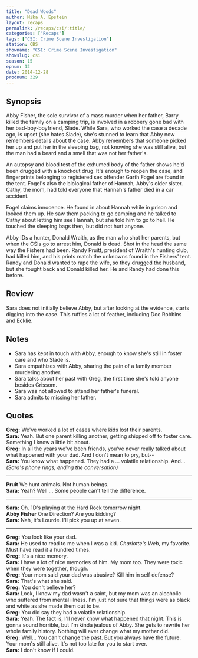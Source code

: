 ```yaml
---
title: "Dead Woods"
author: Mika A. Epstein
layout: recaps
permalink: /recaps/csi/:title/
categories: ["Recaps"]
tags: ["CSI: Crime Scene Investigation"]
station: CBS
showname: "CSI: Crime Scene Investigation"
showslug: csi
season: 15
epnum: 12
date: 2014-12-28
prodnum: 329
---
```


## Synopsis

Abby Fisher, the sole survivor of a mass murder when her father, Barry. killed the family on a camping trip, is involved in a robbery gone bad with her bad-boy-boyfriend, Slade. While Sara, who worked the case a decade ago, is upset (she hates Slade), she's stunned to learn that Abby now remembers details about the case. Abby remembers that someone picked her up and put her in the sleeping bag, not knowing she was still alive, but the man had a beard and a smell that was not her father's.

An autopsy and blood test of the exhumed body of the father shows he'd been drugged with a knockout drug. It's enough to reopen the case, and fingerprints belonging to registered sex offender Garth Fogel are found in the tent. Fogel's also the biological father of Hannah, Abby's older sister. Cathy, the mom, had told everyone that Hannah's father died in a car accident.

Fogel claims innocence. He found in about Hannah while in prison and looked them up. He saw them packing to go camping and he talked to Cathy about letting him see Hannah, but she told him to go to hell. He touched the sleeping bags then, but did not hurt anyone.

Abby IDs a hunter, Donald Wraith, as the man who shot her parents, but when the CSIs go to arrest him, Donald is dead. Shot in the head the same way the Fishers had been. Randy Pruitt, president of Wraith's hunting club, had killed him, and his prints match the unknowns found in the Fishers' tent. Randy and Donald wanted to rape the wife, so they drugged the husband, but she fought back and Donald killed her. He and Randy had done this before.

## Review

Sara does not initially believe Abby, but after looking at the evidence, starts digging into the case. This ruffles a lot of feather, including Doc Robbins and Ecklie.

## Notes

* Sara has kept in touch with Abby, enough to know she's still in foster care and who Slade is.
* Sara empathizes with Abby, sharing the pain of a family member murdering another.
* Sara talks about her past with Greg, the first time she's told anyone besides Grissom.
* Sara was not allowed to attend her father's funeral.
* Sara admits to missing her father.

## Quotes

**Greg:** We've worked a lot of cases where kids lost their parents.\
**Sara:** Yeah. But one parent killing another, getting shipped off to foster care. Something I know a little bit about.\
**Greg:** In all the years we've been friends, you've never really talked about what happened with your dad. And I don't mean to pry, but--\
**Sara:** You know what happened. They had a ... volatile relationship. And... _(Sara's phone rings, ending the conversation)_

- - -

**Pruit** We hunt animals. Not human beings.\
**Sara:** Yeah? Well ... Some people can't tell the difference.

- - -

**Sara:** Oh. 1D's playing at the Hard Rock tomorrow night.\
**Abby Fisher** One Direction? Are you kidding?\
**Sara:** Nah, it's Lourde. I'll pick you up at seven.

- - -

**Greg:** You look like your dad.\
**Sara:** He used to read to me when I was a kid. _Charlotte's Web_, my favorite. Must have read it a hundred times.\
**Greg:** It's a nice memory.\
**Sara:** I have a lot of nice memories of him. My mom too. They were toxic when they were together, though.\
**Greg:** Your mom said your dad was abusive? Kill him in self defense?\
**Sara:** That's what she said.\
**Greg:** You don't believe her?\
**Sara:** Look, I know my dad wasn't a saint, but my mom was an alcoholic who suffered from mental illness. I'm just not sure that things were as black and white as she made them out to be.\
**Greg:** You did say they had a volatile relationship.\
**Sara:** Yeah. The fact is, I'll never know what happened that night. This is gonna sound horrible, but I'm kinda jealous of Abby. She gets to rewrite her whole family history. Nothing will ever change what my mother did.\
**Greg:** Well... You can't change the past. But you always have the future. Your mom's still alive. It's not too late for you to start over.\
**Sara:** I don't know if I could.
